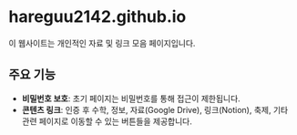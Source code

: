 # hareguu2142.github.io

이 웹사이트는 개인적인 자료 및 링크 모음 페이지입니다.

## 주요 기능

*   **비밀번호 보호**: 초기 페이지는 비밀번호를 통해 접근이 제한됩니다.
*   **콘텐츠 링크**: 인증 후 수학, 정보, 자료(Google Drive), 링크(Notion), 축제, 기타 관련 페이지로 이동할 수 있는 버튼들을 제공합니다.
